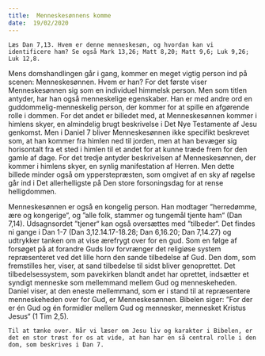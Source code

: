 ```yaml
---
title:  Menneskesønnens komme
date:  19/02/2020
---
```


`Læs Dan 7,13. Hvem er denne menneskesøn, og hvordan kan vi identificere ham? Se også Mark 13,26; Matt 8,20; Matt 9,6; Luk 9,26; Luk 12,8.`

Mens domshandlingen går i gang, kommer en meget vigtig person ind på scenen: Menneskesønnen. Hvem er han? For det første viser Menneskesønnen sig som en individuel himmelsk person. Men som titlen antyder, har han også menneskelige egenskaber. Han er med andre ord en guddommelig-menneskelig person, der kommer for at spille en afgørende rolle i dommen. For det andet er billedet med, at Menneskesønnen kommer i himlens skyer, en almindelig brugt beskrivelse i Det Nye Testamente af Jesu genkomst. Men i Daniel 7 bliver Menneskesønnen ikke specifikt beskrevet som, at han kommer fra himlen ned til jorden, men at han bevæger sig horisontalt fra et sted i himlen til et andet for at kunne træde frem for den gamle af dage. For det tredje antyder beskrivelsen af Menneskesønnen, der kommer i himlens skyer, en synlig manifestation af Herren. Men dette billede minder også om ypperstepræsten, som omgivet af en sky af røgelse går ind i Det allerhelligste på Den store forsoningsdag for at rense helligdommen.

Menneskesønnen er også en kongelig person. Han modtager ”herredømme, ære og kongerige“, og ”alle folk, stammer og tungemål tjente ham“ (Dan 7,14). Udsagnsordet ”tjener“ kan også oversættes med ”tilbeder“. Det findes ni gange i Dan 1-7 (Dan 3,12.14.17-18.28; Dan 6,16.20; Dan 7,14.27) og udtrykker tanken om at vise ærefrygt over for en gud. Som en følge af forsøget på at forandre Guds lov forvrænger det religiøse system repræsenteret ved det lille horn den sande tilbedelse af Gud. Den dom, som fremstilles her, viser, at sand tilbedelse til sidst bliver genoprettet. Det tilbedelsessystem, som pavekirken blandt andet har oprettet, indsætter et syndigt menneske som mellemmand mellem Gud og menneskeheden. Daniel viser, at den eneste mellemmand, som er i stand til at repræsentere menneskeheden over for Gud, er Menneskesønnen. Bibelen siger: ”For der er én Gud og én formidler mellem Gud og mennesker, mennesket Kristus Jesus“ (1 Tim 2,5).

`Til at tænke over. Når vi læser om Jesu liv og karakter i Bibelen, er det en stor trøst for os at vide, at han har en så central rolle i den dom, som beskrives i Dan 7.`
